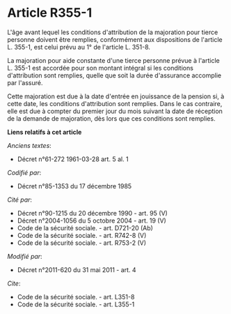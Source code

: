 # Article R355-1

L'âge avant lequel les conditions d'attribution de la majoration pour tierce personne doivent être remplies, conformément aux
dispositions de l'article L. 355-1, est celui prévu au 1° de l'article L. 351-8.

La majoration pour aide constante d'une tierce personne prévue à l'article L. 355-1 est accordée pour son montant intégral si
les conditions d'attribution sont remplies, quelle que soit la durée d'assurance accomplie par l'assuré. 

Cette majoration est due à la date d'entrée en jouissance de la pension si, à cette date, les conditions d'attribution sont
remplies. Dans le cas contraire, elle est due à compter du premier jour du mois suivant la date de réception de la demande de
majoration, dès lors que ces conditions sont remplies.

**Liens relatifs à cet article**

_Anciens textes_:

  - Décret n°61-272 1961-03-28 art. 5 al. 1

_Codifié par_:

  - Décret n°85-1353 du 17 décembre 1985

_Cité par_:

  - Décret n°90-1215 du 20 décembre 1990 - art. 95 (V)
  - Décret n°2004-1056 du 5 octobre 2004 - art. 19 (V)
  - Code de la sécurité sociale. - art. D721-20 (Ab)
  - Code de la sécurité sociale. - art. R742-8 (V)
  - Code de la sécurité sociale. - art. R753-2 (V)

_Modifié par_:

  - Décret n°2011-620 du 31 mai 2011 - art. 4

_Cite_:

  - Code de la sécurité sociale. - art. L351-8
  - Code de la sécurité sociale. - art. L355-1
